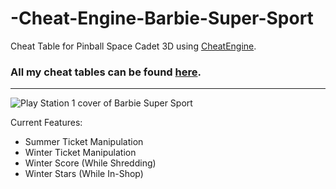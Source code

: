 # -Cheat-Engine-Barbie-Super-Sport
Cheat Table for Pinball Space Cadet 3D using [CheatEngine](https://www.cheatengine.org).

### All my cheat tables can be found [here](https://github.com/CountDer3k/Cheat-Engine-Projects).
---------

![Play Station 1 cover of Barbie Super Sport](https://upload.wikimedia.org/wikipedia/en/6/61/Barbie_Super_Sports_cover.jpg)

Current Features:
  * Summer Ticket Manipulation
  * Winter Ticket Manipulation
  * Winter Score (While Shredding)
  * Winter Stars (While In-Shop)
